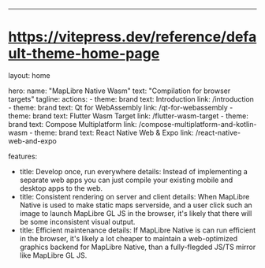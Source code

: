 ---
# https://vitepress.dev/reference/default-theme-home-page
layout: home

hero:
  name: "MapLibre Native Wasm"
  text: "Compilation for browser targets"
  tagline: 
  actions:
    - theme: brand
      text: Introduction
      link: /introduction
    - theme: brand
      text: Qt for WebAssembly
      link: /qt-for-webassembly
    - theme: brand
      text: Flutter Wasm Target
      link: /flutter-wasm-target
    - theme: brand
      text: Compose Multiplatform
      link: /compose-multiplatform-and-kotlin-wasm
    - theme: brand
      text: React Native Web & Expo
      link: /react-native-web-and-expo
    

features:
  - title: Develop once, run everywhere
    details: Instead of implementing a separate web apps you can just compile your existing mobile and desktop apps to the web.
  - title: Consistent rendering on server and client
    details: When MapLibre Native is used to make static maps serverside, and a user click such an image to launch MapLibre GL JS in the browser, it's likely that there will be some inconsistent visual output.
  - title: Efficient maintenance
    details: If MapLibre Native is can run efficient in the browser, it's likely a lot cheaper to maintain a web-optimized graphics backend for MapLibre Native, than a fully-flegded JS/TS mirror like MapLibre GL JS.

